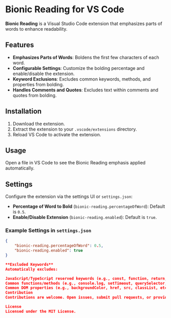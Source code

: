 # Bionic Reading for VS Code

**Bionic Reading** is a Visual Studio Code extension that emphasizes parts of words to enhance readability.

## Features

- **Emphasizes Parts of Words**: Boldens the first few characters of each word.
- **Configurable Settings**: Customize the bolding percentage and enable/disable the extension.
- **Keyword Exclusions**: Excludes common keywords, methods, and properties from bolding.
- **Handles Comments and Quotes**: Excludes text within comments and quotes from bolding.

## Installation

1. Download the extension.
2. Extract the extension to your `.vscode/extensions` directory.
3. Reload VS Code to activate the extension.

## Usage

Open a file in VS Code to see the Bionic Reading emphasis applied automatically.

## Settings

Configure the extension via the settings UI or `settings.json`:

- **Percentage of Word to Bold** (`bionic-reading.percentageOfWord`): Default is `0.5`.
- **Enable/Disable Extension** (`bionic-reading.enabled`): Default is `true`.

### Example Settings in `settings.json`

```json
{
    "bionic-reading.percentageOfWord": 0.5,
    "bionic-reading.enabled": true
}

**Excluded Keywords**
Automatically excludes:

JavaScript/TypeScript reserved keywords (e.g., const, function, return, if, else, etc.)
Common functions/methods (e.g., console.log, setTimeout, querySelector, forEach, includes, etc.)
Common DOM properties (e.g., backgroundColor, href, src, classList, etc.)
Contribution
Contributions are welcome. Open issues, submit pull requests, or provide feedback.

License
Licensed under the MIT License.


